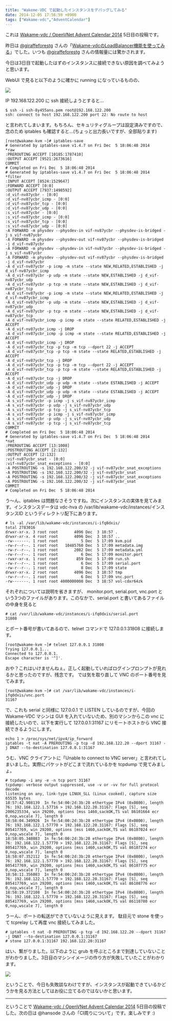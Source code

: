 ```yaml
---
title: "Wakeme-VDC で起動したインスタンスをデバッグしてみる"
date: 2014-12-05 17:56:59 +0900
tags: ["Wakame-vdc","AdventCalendar"]
---
```

これは [Wakame-vdc / OpenVNet Advent Calendar 2014](http://www.adventar.org/calendars/577) 5日目の投稿です。

昨日は [@giraffeforestg](https://twitter.com/giraffeforestg) さんの「[Wakame-vdcのLoadBalancer機能を使ってみる](http://giraffeforestg.blog.fc2.com/blog-entry-192.html)」でした。いつも [@giraffeforestg](https://twitter.com/giraffeforestg) さんの情報量には驚かされます。

今日は3日目で起動したはずのインスタンスに接続できない原因を調べてみようと思います。

<!--more-->

WebUI で見ると以下のように確かに running になっているものの、

![](/images/wakame-vdc.adventcalendar.2014.1203-02.png )

IP 192.168.122.200 に ssh 接続しようとすると…

    $ ssh -i ssh-8y455ans.pem root@192.168.122.200
    ssh: connect to host 192.168.122.200 port 22: No route to host

と言われてしまいます。もちろん、セキュリティグループは設定済みですので、念のため iptables も確認すると…(ちょっと出力長いですが、全部貼ります)

    [root@wakame-kvm ~]# iptables-save
    # Generated by iptables-save v1.4.7 on Fri Dec  5 18:06:48 2014
    *raw
    :PREROUTING ACCEPT [10185:1787410]
    :OUTPUT ACCEPT [9521:2673616]
    COMMIT
    # Completed on Fri Dec  5 18:06:48 2014
    # Generated by iptables-save v1.4.7 on Fri Dec  5 18:06:48 2014
    *filter
    :INPUT ACCEPT [8524:1529647]
    :FORWARD ACCEPT [0:0]
    :OUTPUT ACCEPT [7937:1498592]
    :d_vif-nv87ycbr - [0:0]
    :d_vif-nv87ycbr_icmp - [0:0]
    :d_vif-nv87ycbr_tcp - [0:0]
    :d_vif-nv87ycbr_udp - [0:0]
    :s_vif-nv87ycbr - [0:0]
    :s_vif-nv87ycbr_icmp - [0:0]
    :s_vif-nv87ycbr_tcp - [0:0]
    :s_vif-nv87ycbr_udp - [0:0]
    -A FORWARD -m physdev --physdev-in vif-nv87ycbr --physdev-is-bridged -j s_vif-nv87ycbr 
    -A FORWARD -m physdev --physdev-out vif-nv87ycbr --physdev-is-bridged -j d_vif-nv87ycbr 
    -A FORWARD -m physdev --physdev-in vif-nv87ycbr --physdev-is-bridged -j s_vif-nv87ycbr 
    -A FORWARD -m physdev --physdev-out vif-nv87ycbr --physdev-is-bridged -j d_vif-nv87ycbr 
    -A d_vif-nv87ycbr -p icmp -m state --state NEW,RELATED,ESTABLISHED -j d_vif-nv87ycbr_icmp 
    -A d_vif-nv87ycbr -p udp -m state --state NEW,ESTABLISHED -j d_vif-nv87ycbr_udp 
    -A d_vif-nv87ycbr -p tcp -m state --state NEW,ESTABLISHED -j d_vif-nv87ycbr_tcp 
    -A d_vif-nv87ycbr -p icmp -m state --state NEW,RELATED,ESTABLISHED -j d_vif-nv87ycbr_icmp 
    -A d_vif-nv87ycbr -p udp -m state --state NEW,ESTABLISHED -j d_vif-nv87ycbr_udp 
    -A d_vif-nv87ycbr -p tcp -m state --state NEW,ESTABLISHED -j d_vif-nv87ycbr_tcp 
    -A d_vif-nv87ycbr_icmp -p icmp -m state --state RELATED,ESTABLISHED -j ACCEPT 
    -A d_vif-nv87ycbr_icmp -j DROP 
    -A d_vif-nv87ycbr_icmp -p icmp -m state --state RELATED,ESTABLISHED -j ACCEPT 
    -A d_vif-nv87ycbr_icmp -j DROP 
    -A d_vif-nv87ycbr_tcp -p tcp -m tcp --dport 22 -j ACCEPT 
    -A d_vif-nv87ycbr_tcp -p tcp -m state --state RELATED,ESTABLISHED -j ACCEPT 
    -A d_vif-nv87ycbr_tcp -j DROP 
    -A d_vif-nv87ycbr_tcp -p tcp -m tcp --dport 22 -j ACCEPT 
    -A d_vif-nv87ycbr_tcp -p tcp -m state --state RELATED,ESTABLISHED -j ACCEPT 
    -A d_vif-nv87ycbr_tcp -j DROP 
    -A d_vif-nv87ycbr_udp -p udp -m state --state ESTABLISHED -j ACCEPT 
    -A d_vif-nv87ycbr_udp -j DROP 
    -A d_vif-nv87ycbr_udp -p udp -m state --state ESTABLISHED -j ACCEPT 
    -A d_vif-nv87ycbr_udp -j DROP 
    -A s_vif-nv87ycbr -p icmp -j s_vif-nv87ycbr_icmp 
    -A s_vif-nv87ycbr -p udp -j s_vif-nv87ycbr_udp 
    -A s_vif-nv87ycbr -p tcp -j s_vif-nv87ycbr_tcp 
    -A s_vif-nv87ycbr -p icmp -j s_vif-nv87ycbr_icmp 
    -A s_vif-nv87ycbr -p udp -j s_vif-nv87ycbr_udp 
    -A s_vif-nv87ycbr -p tcp -j s_vif-nv87ycbr_tcp 
    COMMIT
    # Completed on Fri Dec  5 18:06:48 2014
    # Generated by iptables-save v1.4.7 on Fri Dec  5 18:06:48 2014
    *nat
    :PREROUTING ACCEPT [13:1008]
    :POSTROUTING ACCEPT [2:132]
    :OUTPUT ACCEPT [2:132]
    :vif-nv87ycbr_snat - [0:0]
    :vif-nv87ycbr_snat_exceptions - [0:0]
    -A POSTROUTING -s 192.168.122.200/32 -j vif-nv87ycbr_snat_exceptions 
    -A POSTROUTING -s 192.168.122.200/32 -j vif-nv87ycbr_snat 
    -A POSTROUTING -s 192.168.122.200/32 -j vif-nv87ycbr_snat_exceptions 
    -A POSTROUTING -s 192.168.122.200/32 -j vif-nv87ycbr_snat 
    COMMIT
    # Completed on Fri Dec  5 18:06:48 2014

う〜ん、iptables は問題なさそうですね。次にインスタンスの実体を見てみます。インスタンスデータは vdc-hva の /var/lib/wakame-vdc/instances/インスタンスID というディレクトリ配下にあります。

    # ls -al /var/lib/wakame-vdc/instances/i-ifq0dxis/
    total 2783016
    drwxr-xr-x. 3 root root       4096 Dec  3 18:57 .
    drwxr-xr-x. 4 root root       4096 Dec  3 18:57 ..
    -rw-------. 1 root root          5 Dec  5 17:09 kvm.pid
    -rw-r--r--. 1 root root   10485760 Dec  5 17:09 metadata.img
    -rw-r--r--. 1 root root       2082 Dec  5 17:09 metadata.yml
    -rw-r--r--. 1 root root          6 Dec  5 17:09 monitor.port
    -rwxr-xr-x. 1 root root        859 Dec  5 17:09 run.sh
    -rw-r--r--. 1 root root          6 Dec  5 17:09 serial.port
    -rw-r--r--. 1 root root          8 Dec  5 17:09 state
    drwxr-xr-x. 2 root root       4096 Dec  3 18:57 tmp
    -rw-r--r--. 1 root root          6 Dec  5 17:09 vnc.port
    -rw-------. 1 root root 4000000000 Dec  3 18:57 vol-cdxr64zk

それぞれについては説明を省きますが、 monitor.port, serial.port, vnc.port という3つのファイルがあります。このなかで、serial.port と書いてあるファイルの中身を見ると

    # cat /var/lib/wakame-vdc/instances/i-ifq0dxis/serial.port 
    31808

とポート番号が書いてあるので、telnet コマンドで 127.0.0.1:31808 に接続します。

    [root@wakame-kvm ~]# telnet 127.0.0.1 31808
    Trying 127.0.0.1...
    Connected to 127.0.0.1.
    Escape character is '^]'.

おや？これはいけませんねぇ。正しく起動していればログインプロンプトが見れるかと思ったのですが、残念です。
では気を取り直して VNC のポート番号を見てみます。

    [root@wakame-kvm ~]# cat /var/lib/wakame-vdc/instances/i-ifq0dxis/vnc.port    
    31167

で、これも serial と同様に 127.0.0.1 で LISTEN しているのですが、今回の Wakame-VDC マシンは GUI を入れていないため、別のマシンからこの vnc に接続したいので、以下を実行して 127.0.0.1:31167 にリモートホストから VNC 接続できるようにします。

    echo 1 > /proc/sys/net/ipv4/ip_forward 
    iptables -t nat -A PREROUTING -p tcp -d 192.168.122.20 --dport 31167 -j DNAT --to-destination 127.0.0.1:31167

うむ、VNC クライアントに「Unable to connect to VNC server」と言われてしまいました。実際にパケットがどこまで流れているかを tcpdump で見てみましょ。

    # tcpdump -i any -e -n tcp port 31167
    tcpdump: verbose output suppressed, use -v or -vv for full protocol decode
    listening on any, link-type LINUX_SLL (Linux cooked), capture size 65535 bytes
    18:57:42.908139  In fe:54:00:2d:3b:28 ethertype IPv4 (0x0800), length 76: 192.168.122.1.57716 > 192.168.122.20.31167: Flags [S], seq 2006235334, win 29200, options [mss 1460,sackOK,TS val 86101664 ecr 0,nop,wscale 7], length 0
    18:58:04.349926  In fe:54:00:2d:3b:28 ethertype IPv4 (0x0800), length 76: 192.168.122.1.57770 > 192.168.122.20.31167: Flags [S], seq 805417769, win 29200, options [mss 1460,sackOK,TS val 86107024 ecr 0,nop,wscale 7], length 0
    18:58:05.348083  In fe:54:00:2d:3b:28 ethertype IPv4 (0x0800), length 76: 192.168.122.1.57770 > 192.168.122.20.31167: Flags [S], seq 805417769, win 29200, options [mss 1460,sackOK,TS val 86107274 ecr 0,nop,wscale 7], length 0
    18:58:07.352112  In fe:54:00:2d:3b:28 ethertype IPv4 (0x0800), length 76: 192.168.122.1.57770 > 192.168.122.20.31167: Flags [S], seq 805417769, win 29200, options [mss 1460,sackOK,TS val 86107775 ecr 0,nop,wscale 7], length 0
    18:58:11.356083  In fe:54:00:2d:3b:28 ethertype IPv4 (0x0800), length 76: 192.168.122.1.57770 > 192.168.122.20.31167: Flags [S], seq 805417769, win 29200, options [mss 1460,sackOK,TS val 86108776 ecr 0,nop,wscale 7], length 0
    18:58:19.372108  In fe:54:00:2d:3b:28 ethertype IPv4 (0x0800), length 76: 192.168.122.1.57770 > 192.168.122.20.31167: Flags [S], seq 805417769, win 29200, options [mss 1460,sackOK,TS val 86110780 ecr 0,nop,wscale 7], length 0

うーん、ポートの転送ができていないように見えます。 駄目元で stone を使って tcprelay して再度 vnc 接続してみました。


    # iptables -t nat -D PREROUTING -p tcp -d 192.168.122.20 --dport 31167 -j DNAT --to-destination 127.0.0.1:31167
    # stone 127.0.0.1:31167 192.168.122.20:31167

はい、繋がりました。以下のように grub を呼ぶところまで到達していないことがわかりました。3日目のマシンイメージの作り方が失敗していたことがわかります。

![](/images/wakame-vdc.adventcalendar.2014.1205-01.png )

ということで、今日も失敗談なわけですが、インスタンスが起動できているかどうかを見る方法としてはお役に立てるのではないかと思います。

----
ということで [Wakame-vdc / OpenVNet Advent Calendar 2014](http://www.adventar.org/calendars/577) 5日目の投稿でした。次の日は @hansode さんの「CI周りについて」です。楽しみです :)

